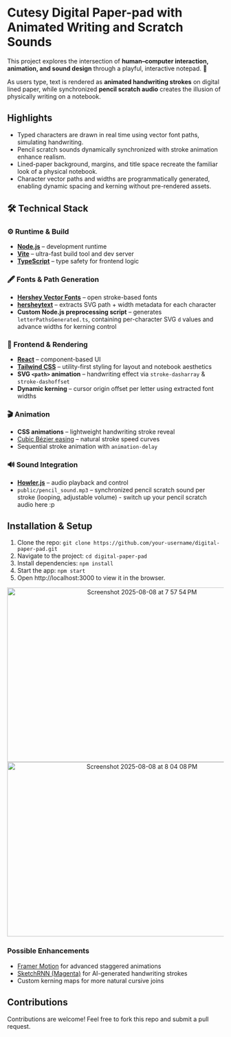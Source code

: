 # Cutesy Digital Paper-pad with Animated Writing and Scratch Sounds

This project explores the intersection of **human–computer interaction, animation, and sound design** through a playful, interactive notepad. 📝

As users type, text is rendered as **animated handwriting strokes** on digital lined paper, while synchronized **pencil scratch audio** creates the illusion of physically writing on a notebook.

## Highlights
- Typed characters are drawn in real time using vector font paths, simulating handwriting.  
- Pencil scratch sounds dynamically synchronized with stroke animation enhance realism.  
- Lined-paper background, margins, and title space recreate the familiar look of a physical notebook.  
- Character vector paths and widths are programmatically generated, enabling dynamic spacing and kerning without pre-rendered assets.  
  
##  🛠️ Technical Stack
### ⚙️ Runtime & Build
- [**Node.js**](https://nodejs.org/) – development runtime  
- [**Vite**](https://vitejs.dev/) – ultra-fast build tool and dev server  
- [**TypeScript**](https://www.typescriptlang.org/) – type safety for frontend logic  

### 🖋️ Fonts & Path Generation
- [**Hershey Vector Fonts**](https://paulbourke.net/dataformats/hershey/) – open stroke-based fonts  
- [**hersheytext**](https://www.npmjs.com/package/hersheytext) – extracts SVG path + width metadata for each character  
- **Custom Node.js preprocessing script** – generates `letterPathsGenerated.ts`, containing per-character SVG `d` values and advance widths for kerning control  

### 🎨 Frontend & Rendering
- [**React**](https://react.dev/) – component-based UI  
- [**Tailwind CSS**](https://tailwindcss.com/) – utility-first styling for layout and notebook aesthetics  
- **SVG `<path>` animation** – handwriting effect via `stroke-dasharray` & `stroke-dashoffset`  
- **Dynamic kerning** – cursor origin offset per letter using extracted font widths  

### 🎬 Animation
- **CSS animations** – lightweight handwriting stroke reveal  
- [Cubic Bézier easing](https://cubic-bezier.com/) – natural stroke speed curves  
- Sequential stroke animation with `animation-delay`  

### 🔊 Sound Integration
- [**Howler.js**](https://howlerjs.com/) – audio playback and control  
- `public/pencil_sound.mp3` – synchronized pencil scratch sound per stroke (looping, adjustable volume) - switch up your pencil scratch audio here :p

## Installation & Setup
1. Clone the repo:
   ```git clone https://github.com/your-username/digital-paper-pad.git```
2. Navigate to the project: ```cd digital-paper-pad```
3. Install dependencies: ```npm install```
4. Start the app: ```npm start```
5. Open http://localhost:3000 to view it in the browser.

<p align="center">
<img width="611" height="405" alt="Screenshot 2025-08-08 at 7 57 54 PM" src="https://github.com/user-attachments/assets/62dc0992-dd93-43be-b9f0-a3bf4a0323f7" />
<img width="611" height="405" alt="Screenshot 2025-08-08 at 8 04 08 PM" src="https://github.com/user-attachments/assets/e4b75f44-47e6-461d-8bd2-ab95df34bc1d" />
</p>

### Possible Enhancements
- [Framer Motion](https://www.framer.com/motion/) for advanced staggered animations
- [SketchRNN (Magenta)](https://magenta.tensorflow.org/sketch_rnn) for AI-generated handwriting strokes
- Custom kerning maps for more natural cursive joins

## Contributions
Contributions are welcome! Feel free to fork this repo and submit a pull request.
